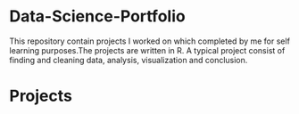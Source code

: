 # Data-Science-Portfolio
This repository contain projects I worked on which completed by me for self learning purposes.The projects are  written in R. A typical project consist of finding and cleaning data, analysis, visualization and conclusion.

# Projects  
